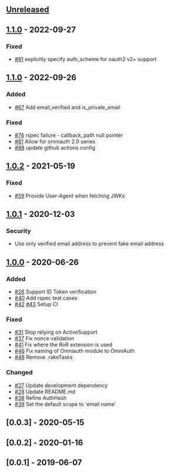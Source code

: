 ## [Unreleased]

## [1.1.0] - 2022-09-27

### Fixed

- [#91](https://github.com/nhosoya/omniauth-apple/pull/91) explicitly specify auth_scheme for oauth2 v2+ support

## [1.1.0] - 2022-09-26

### Added

- [#67](https://github.com/nhosoya/omniauth-apple/pull/67) Add email_verified and is_private_email

### Fixed

- [#74](https://github.com/nhosoya/omniauth-apple/pull/74) rspec failure - callback_path null pointer
- [#81](https://github.com/nhosoya/omniauth-apple/pull/81) Allow for omniauth 2.0 series
- [#88](https://github.com/nhosoya/omniauth-apple/pull/88) update github actions config

## [1.0.2] - 2021-05-19

### Fixed

- [#59](https://github.com/nhosoya/omniauth-apple/pull/59) Provide User-Agent when fetching JWKs


## [1.0.1] - 2020-12-03

### Security

- Use only verified email address to prevent fake email address

## [1.0.0] - 2020-06-26

### Added

- [#26](https://github.com/nhosoya/omniauth-apple/pull/26) Support ID Token verification
- [#40](https://github.com/nhosoya/omniauth-apple/pull/40) Add rspec test cases
- [#42](https://github.com/nhosoya/omniauth-apple/pull/42) [#43](https://github.com/nhosoya/omniauth-apple/pull/43) Setup CI


### Fixed

- [#31](https://github.com/nhosoya/omniauth-apple/pull/31) Stop relying on ActiveSupport
- [#37](https://github.com/nhosoya/omniauth-apple/pull/37) Fix nonce validation
- [#41](https://github.com/nhosoya/omniauth-apple/pull/41) Fix where the RoR extension is used
- [#46](https://github.com/nhosoya/omniauth-apple/pull/46) Fix naming of Omniauth module to OmniAuth
- [#48](https://github.com/nhosoya/omniauth-apple/pull/48) Remove .rakeTasks


### Changed

- [#27](https://github.com/nhosoya/omniauth-apple/pull/27) Update development dependency
- [#28](https://github.com/nhosoya/omniauth-apple/pull/28) Update README.md
- [#38](https://github.com/nhosoya/omniauth-apple/pull/38) Refine AuthHash
- [#39](https://github.com/nhosoya/omniauth-apple/pull/39) Set the default scope to 'email name'

## [0.0.3] - 2020-05-15

## [0.0.2] - 2020-01-16

## [0.0.1] - 2019-06-07

[Unreleased]: https://github.com/nhosoya/omniauth-apple/compare/v1.1.0...master
[1.2.0]: https://github.com/nhosoya/omniauth-apple/compare/v1.1.0...v1.2.0
[1.1.0]: https://github.com/nhosoya/omniauth-apple/compare/v1.0.2...v1.1.0
[1.0.2]: https://github.com/nhosoya/omniauth-apple/compare/v1.0.1...v1.0.2
[1.0.1]: https://github.com/nhosoya/omniauth-apple/compare/v1.0.0...v1.0.1
[1.0.0]: https://github.com/nhosoya/omniauth-apple/compare/v0.0.3...v1.0.0
